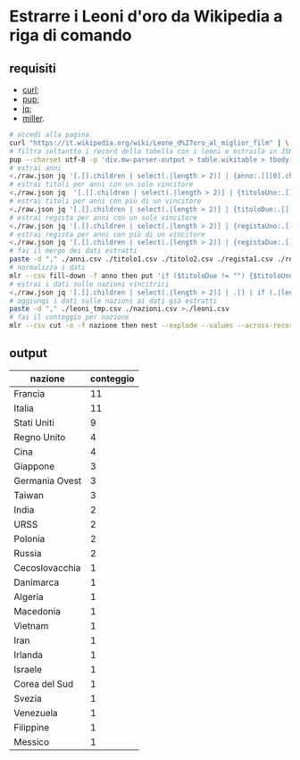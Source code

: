 # Estrarre i Leoni d'oro da Wikipedia a riga di comando

## requisiti

- [curl](https://curl.haxx.se/);
- [pup](https://github.com/ericchiang/pup);
- [jq](https://stedolan.github.io/jq/);
- [miller](https://github.com/johnkerl/miller).


```bash
# accedi alla pagina
curl "https://it.wikipedia.org/wiki/Leone_d%27oro_al_miglior_film" | \
# filtra soltantto i record della tabella con i leoni e estraila in JSON
pup --charset utf-8 -p 'div.mw-parser-output > table.wikitable > tbody > tr:not(:first-child) json{}' >./raw.json
# estrai anni
<./raw.json jq '[.[].children | select(.|length > 2)] | {anno:.[][0].children[0].text}' | mlr --j2c cat >./anni.csv
# estrai titoli per anni con un solo vincitore
<./raw.json jq  '[.[].children | select(.|length > 2)] | {titoloUno:.[][1].children[0].children[0].text}' | mlr --j2c cat >./titolo1.csv
# estrai titoli per anni con più di un vincitore
<./raw.json jq '[.[].children | select(.|length > 2)] | {titoloDue:.[][0].children[0].children[0].text}' | mlr --j2c cat >./titolo2.csv
# estrai regista per anni con un solo vincitore
<./raw.json jq '[.[].children | select(.|length > 2)] | {registaUno:.[][2].children[0].text}' | mlr --j2c cat >./regista1.csv
# estrai regista per anni con più di un vincitore
<./raw.json jq '[.[].children | select(.|length > 2)] | {registaDue:.[][1].children[0].text}' | mlr --j2c cat >./regista2.csv
# fai il merge dei dati estratti
paste -d "," ./anni.csv ./titolo1.csv ./titolo2.csv ./regista1.csv ./regista2.csv >./anniTitoloRegista.csv
# normalizza i dati
mlr --csv fill-down -f anno then put 'if ($titoloDue != "") {$titoloUno = $titoloDue}' then put 'if ($registaDue != "") {$registaUno = $registaDue}' then cut  -f anno,titoloUno,registaUno then rename titoloUno,titolo,registaUno,regista ./anniTitoloRegista.csv >./leoni_tmp.csv
# estrai i dati sulle nazioni vincitrici
<./raw.json jq '[.[].children | select(.|length > 2)] | .[] | if (.|length) > 3 then  ([{nazione:.[3].children[].text }] | map(select(.nazione!= null).nazione) | . | {nazione:join(":")}) else  ([{nazione:.[2].children[].text }] | map(select(.nazione!= null).nazione) | . | {nazione:join(":")})  end' | mlr --j2c cat >./nazioni.csv
# aggiungi i dati sulle nazioni ai dati già estratti
paste -d "," ./leoni_tmp.csv ./nazioni.csv >./leoni.csv
# fai il conteggio per nazione
mlr --csv cut -o -f nazione then nest --explode --values --across-records -f nazione --nested-fs : then count-distinct -f nazione -o conteggio then sort -nr conteggio ./leoni.csv > ./leoniNazione.csv
```

## output

| nazione | conteggio |
| --- | --- |
| Francia | 11 |
| Italia | 11 |
| Stati Uniti | 9 |
| Regno Unito | 4 |
| Cina | 4 |
| Giappone | 3 |
| Germania Ovest | 3 |
| Taiwan | 3 |
| India | 2 |
| URSS | 2 |
| Polonia | 2 |
| Russia | 2 |
| Cecoslovacchia | 1 |
| Danimarca | 1 |
| Algeria | 1 |
| Macedonia | 1 |
| Vietnam | 1 |
| Iran | 1 |
| Irlanda | 1 |
| Israele | 1 |
| Corea del Sud | 1 |
| Svezia | 1 |
| Venezuela | 1 |
| Filippine | 1 |
| Messico | 1 |
